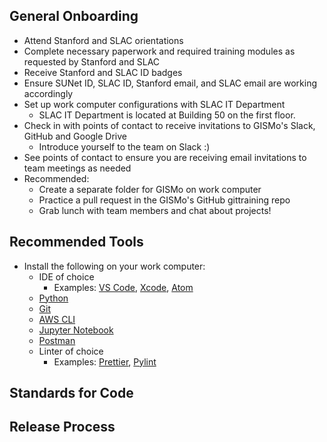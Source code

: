 ## General Onboarding
* Attend Stanford and SLAC orientations 
* Complete necessary paperwork and required training modules as requested by Stanford and SLAC
* Receive Stanford and SLAC ID badges
* Ensure SUNet ID, SLAC ID, Stanford email, and SLAC email are working accordingly
* Set up work computer configurations with SLAC IT Department
    * SLAC IT Department is located at Building 50 on the first floor.
* Check in with points of contact to receive invitations to GISMo's Slack, GitHub and Google Drive
    * Introduce yourself to the team on Slack :)
* See points of contact to ensure you are receiving email invitations to team meetings as needed
* Recommended: 
    * Create a separate folder for GISMo on work computer
    * Practice a pull request in the GISMo's GitHub gittraining repo
    * Grab lunch with team members and chat about projects!

## Recommended Tools
* Install the following on your work computer:
    * IDE of choice
        * Examples: [VS Code](https://code.visualstudio.com), [Xcode](https://apps.apple.com/us/app/xcode/id497799835?mt=12), [Atom](https://atom.io)
    * [Python](https://www.python.org/downloads/)
    * [Git](https://www.atlassian.com/git/tutorials/install-git)
    * [AWS CLI](https://docs.aws.amazon.com/cli/latest/userguide/install-cliv2.html)
    * [Jupyter Notebook](https://jupyter.org/install)
    * [Postman](https://www.postman.com/downloads/)
    * Linter of choice
        * Examples: [Prettier](https://prettier.io), [Pylint](https://pypi.org/project/pylint/)

## Standards for Code

## Release Process
